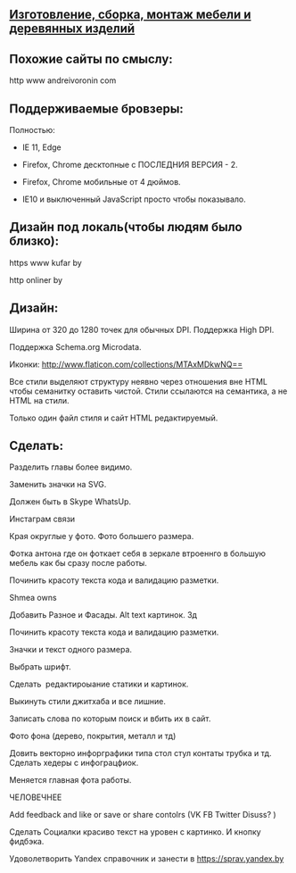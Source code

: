 [Изготовление, сборка, монтаж мебели и деревянных изделий](http://www.anton-v-svetlov.by/)
----


Похожие сайты по смыслу:
----
http www andreivoronin com

Поддерживаемые бровзеры:
----

Полностью:

- IE 11, Edge

- Firefox, Chrome десктопные с ПОСЛЕДНИЯ ВЕРСИЯ - 2.

- Firefox, Chrome мобильные от 4 дюймов.

- IE10 и выключенный JavaScript просто чтобы показывало. 

Дизайн под локаль(чтобы людям было близко):
---
https www kufar by

http onliner by



Дизайн:
--- 

Ширина от 320 до 1280 точек для обычных DPI. Поддержка High DPI.

Поддержка Schema.org Microdata.

Иконки: http://www.flaticon.com/collections/MTAxMDkwNQ==

Все стили выделяют структуру неявно через отношения вне HTML чтобы семанитку оставить чистой. Стили ссылаются на семантика, а не HTML на стили.

Только один файл стиля и сайт HTML редактируемый.


Сделать:
---

Разделить главы более видимо.

Заменить значки на SVG.

Должен быть в Skype WhatsUp.

Инстаграм связи

Края округлые у фото. Фото большего размера.

Фотка антона где он фоткает себя в зеркале втроеннго в большую мебель как бы сразу после работы.

Починить красоту текста кода и валидацию разметки. 

Shmea owns

Добавить Разное и Фасады. Alt text картинок. 3д

Починить красоту текста кода и валидацию разметки.

Значки и текст одного размера.

Выбрать шрифт. 

Cделать  редактироыание статики и картинок.

Выкинуть стили джитхаба и все лишние. 

Записать слова по которым поиск и вбить их в сайт.
 
Фото фона (дерево, покрытия, металл и тд)
 
Довить векторно инфорграфики типа стол стул контаты трубка и тд. Сделать хедеры с инфограцфиок.

Меняется главная фота работы.

ЧЕЛОВЕЧНЕЕ
 
Add feedback and like or save or share contolrs (VK FB Twitter Disuss? ) 

Сделать Социалки красиво текст на уровен с картинко. И кнопку фидбэка.

Удоволетворить Yandex справочник и занести в https://sprav.yandex.by